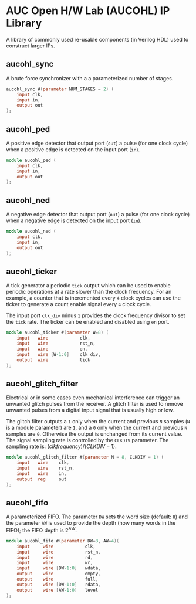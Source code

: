 # AUC Open H/W Lab (AUCOHL) IP Library
A library of commonly used re-usable components (in Verilog HDL) used to construct larger IPs.

## aucohl_sync
A brute force synchronizer with a a parameterized number of stages.
```Verilog
aucohl_sync #(parameter NUM_STAGES = 2) (
    input clk,
    input in,
    output out
);
```

## aucohl_ped
A positive edge detector that output port (``out``) a pulse (for one clock cycle) when a positive edge is detected on the input port (``in``).
```Verilog
module aucohl_ped (
    input clk,
    input in,
    output out
);
```

## aucohl_ned
A negative edge detector that output port (``out``) a pulse (for one clock cycle) when a negative edge is detected on the input port (``in``).
```Verilog
module aucohl_ned (
    input clk,
    input in,
    output out
);
```

## aucohl_ticker
A tick generator a periodic ``tick`` output which can be used to enable periodic operations at a rate slower than the clock frequency. For an example, a counter that is incremented every ``4`` clock cycles can use the ticker to generate a count enable signal every ``4`` clock cycle. 

The input port ``clk_div`` minus ``1`` provides the clock frequency divisor to set the ``tick`` rate. The ticker can be enabled and disabled using `en` port.

```Verilog
module aucohl_ticker #(parameter W=8) (
    input   wire            clk, 
    input   wire            rst_n,
    input   wire            en,
    input   wire [W-1:0]    clk_div,
    output  wire            tick
);
```

## aucohl_glitch_filter
Electrical or in some cases even mechanical interference can trigger an unwanted glitch pulses from the receiver. A glitch filter is used to remove unwanted pulses from a digital input signal that is usually high or low. 

The glitch filter outputs a `1` only when the current and previous ``N`` samples (``N`` is a module parameter) are ``1``, and a ``0`` only when the current and previous ``N`` samples are ``0``. Otherwise the output is unchanged from its current value.
The signal sampling rate is controlled by the ``CLKDIV`` parameter. The sampling rate is: $(clk frequency)/(CLKDIV-1)$.

```Verilog
module aucohl_glitch_filter #(parameter N = 8, CLKDIV = 1) (
    input   wire    clk,
    input   wire    rst_n,
    input   wire    in,
    output  reg     out
);
```
## aucohl_fifo 
A parameterized FIFO. The parameter ``DW`` sets the word size (default: ``8``) and the parameter ``AW`` is used to provide the depth (how many words in the FIFO); the FIFO depth is $2^{AW}$.

```Verilog
module aucohl_fifo #(parameter DW=8, AW=4)(
    input     wire            clk,
    input     wire            rst_n,
    input     wire            rd,
    input     wire            wr,
    input     wire [DW-1:0]   wdata,
    output    wire            empty,
    output    wire            full,
    output    wire [DW-1:0]   rdata,
    output    wire [AW-1:0]   level    
);
```